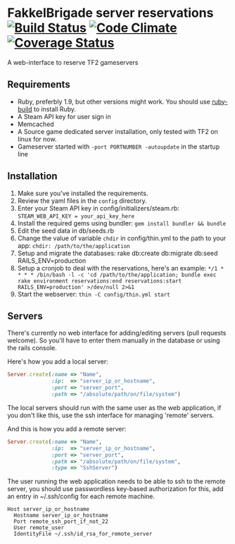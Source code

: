 # FakkelBrigade server reservations [![Build Status](https://secure.travis-ci.org/Arie/serveme.png)](http://travis-ci.org/Arie/serveme) [![Code Climate](https://codeclimate.com/github/Arie/serveme.png)](https://codeclimate.com/github/Arie/serveme) [![Coverage Status](https://coveralls.io/repos/Arie/serveme/badge.png?branch=master)](https://coveralls.io/r/Arie/serveme)

A web-interface to reserve TF2 gameservers

## Requirements

* Ruby, preferbly 1.9, but other versions might work. You should use [ruby-build](https://github.com/sstephenson/ruby-build/) to install Ruby.
* A Steam API key for user sign in
* Memcached
* A Source game dedicated server installation, only tested with TF2 on linux for now.
* Gameserver started with `-port PORTNUMBER -autoupdate` in the startup line

## Installation
1. Make sure you've installed the requirements.
2. Review the yaml files in the `config` directory.
3. Enter your Steam API key in config/initializers/steam.rb: `STEAM_WEB_API_KEY = your_api_key_here`
4. Install the required gems using bundler: `gem install bundler && bundle`
5. Edit the seed data in db/seeds.rb
6. Change the value of variable `chdir` in config/thin.yml to the path to your app: `chdir: /path/to/the/application`
7. Setup and migrate the databases: rake db:create db:migrate db:seed RAILS_ENV=production
8. Setup a cronjob to deal with the reservations, here's an example: `*/1 * * * * /bin/bash -l -c 'cd /path/to/the/application; bundle exec rake environment reservations:end reservations:start RAILS_ENV=production' >/dev/null 2>&1`
9. Start the webserver: `thin -C config/thin.yml start`


## Servers
There's currently no web interface for adding/editing servers (pull requests welcome). So you'll have to enter them manually in the database or using the rails console.

Here's how you add a local server:
```ruby
Server.create(:name => "Name",
              :ip:  => "server_ip_or_hostname",
              :port => "server_port",
              :path => "/absolute/path/on/file/system")
```
The local servers should run with the same user as the web application, if you don't like this, use the ssh interface for managing 'remote' servers.

And this is how you add a remote server:

```ruby
Server.create(:name => "Name",
              :ip:  => "server_ip_or_hostname",
              :port => "server_port",
              :path => "/absolute/path/on/file/system",
              :type => "SshServer")
```

The user running the web application needs to be able to ssh to the remote server, you should use passwordless key-based authorization for this, add an entry in ~/.ssh/config for each remote machine. 
```
Host server_ip_or_hostname
  Hostname server_ip_or_hostname
  Port remote_ssh_port_if_not_22
  User remote_user
  IdentityFile ~/.ssh/id_rsa_for_remote_server
```
